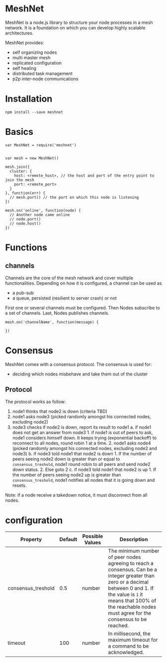 
MeshNet
=======

MeshNet is a node.js library to structure your node processes in a mesh network.
It is a foundation on which you can develop highly scalable architectures.

MeshNet provides:

- self organizing nodes
- multi master mesh
- replicated configuration
- self healing
- distributed task management
- p2p inter-node communications


Installation
============

    npm install --save meshnet


Basics
======

    var MeshNet = require('meshnet')


    var mesh = new MeshNet()

    mesh.join({
      cluster: {
        host: <remote_host>, // the host and port of the entry point to join the mesh
        port: <remote_port>
      }
    }, function(err) {
      // mesh.port() // the port on which this node is listening
    })

    mesh.on('online', function(node) {
      // Another node came online
      // node.port()
      // node.host()
    })

Functions
=========

channels
--------

Channels are the core of the mesh network and cover multiple functionalities.
Depending on how it is configured, a channel can be used as

- a pub-sub
- a queue, persisted (resilient to server crash) or not

First one or several channels must be configured. Then Nodes subscribe to a set of channels. Last, Nodes publishes channels.



    mesh.on('channelName', function(message) {

    })


Consensus
=========

MeshNet comes with a consensus protocol. The consensus is used for:

- deciding which nodes misbehave and take them out of the cluster


Protocol
--------

The protocol works as follow:
1. node1 thinks that node2 is down (criteria TBD)
2. node1 asks node3 (picked randomly amongst his connected nodes, excluding node2)
3. node3 checks if node2 is down, report its result to node1
    a. if node1 does not get an answer from node3
        1. if node1 is out of peers to ask, node1 considers himself down.
             It keeps trying (exponential backoff) to reconnect to all nodes, round robin 1 at a time.
        2. node1 asks node4 (picked randomly amongst his connected nodes, excluding node2 and node3)
    b. if node3 told node1 that node2 is down
        1. If the number of peers seeing node2 down is greater than or equal to ```consensus_treshold```, node1 round robin to all peers and send node2 down status.
        2. Else goto 2
    c. if node3 told node1 that node2 is up
        1. If the number of peers seeing node2 up is greater than ```consensus_treshold```, node1 notifies all nodes that it is going down and resets.


Note: if a node receive a takedown notice, it must disconnect from all nodes.



configuration
=============

[internal1]: http://www.tablesgenerator.com/markdown_tables "generate markdown tables"

| Property           | Default | Possible Values | Description                                                                                                                                                                                                                                    |
|--------------------|---------|-----------------|------------------------------------------------------------------------------------------------------------------------------------------------------------------------------------------------------------------------------------------------|
| consensus_treshold | 0.5     | number          | The minimum number of peer nodes agreeing to reach a consensus. Can be a integer greater than zero or a decimal between 0 and 1. If the value is ```1``` it means that 100% of the reachable nodes must agree for the consensus to be reached. |
| timeout            | 100     | number          | In millisecond, the maximum timeout for a command to be acknowledged.                                                                                                                                                                          |
